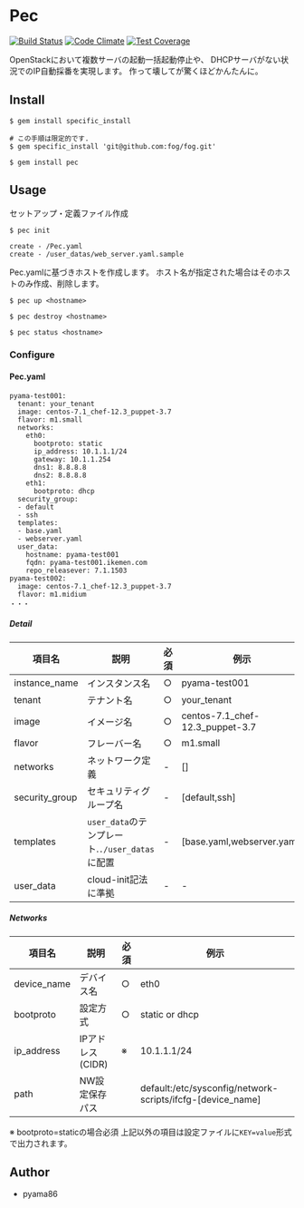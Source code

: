 # Pec
[![Build Status](https://travis-ci.org/pyama86/pec.svg?branch=master)](https://travis-ci.org/pyama86/pec)
[![Code Climate](https://codeclimate.com/github/pyama86/pec/badges/gpa.svg)](https://codeclimate.com/github/pyama86/pec)
[![Test Coverage](https://codeclimate.com/github/pyama86/pec/badges/coverage.svg)](https://codeclimate.com/github/pyama86/pec/coverage)

OpenStackにおいて複数サーバの起動一括起動停止や、 DHCPサーバがない状況でのIP自動採番を実現します。
作って壊してが驚くほどかんたんに。

## Install

    $ gem install specific_install

    # この手順は限定的です.
    $ gem specific_install 'git@github.com:fog/fog.git'

    $ gem install pec

## Usage

セットアップ・定義ファイル作成

    $ pec init

```
create - /Pec.yaml
create - /user_datas/web_server.yaml.sample
```

Pec.yamlに基づきホストを作成します。
ホスト名が指定された場合はそのホストのみ作成、削除します。

    $ pec up <hostname>

    $ pec destroy <hostname>

    $ pec status <hostname>

### Configure
#### Pec.yaml
```
pyama-test001:
  tenant: your_tenant
  image: centos-7.1_chef-12.3_puppet-3.7
  flavor: m1.small
  networks:
    eth0:
      bootproto: static
      ip_address: 10.1.1.1/24
      gateway: 10.1.1.254
      dns1: 8.8.8.8
      dns2: 8.8.8.8
    eth1:
      bootproto: dhcp
  security_group:
  - default
  - ssh
  templates:
  - base.yaml
  - webserver.yaml
  user_data:
    hostname: pyama-test001
    fqdn: pyama-test001.ikemen.com
    repo_releasever: 7.1.1503
pyama-test002:
  image: centos-7.1_chef-12.3_puppet-3.7
  flavor: m1.midium
・・・

```
##### Detail

| 項目名         | 説明                                           | 必須 | 例示                            |
| -------------- | ---------------------------------------------- | ---- | ------------------------------- |
| instance_name  | インスタンス名                                 | ○    | pyama-test001                   |
| tenant         | テナント名                                     | ○    | your_tenant                     |
| image          | イメージ名                                     | ○    | centos-7.1_chef-12.3_puppet-3.7 |
| flavor         | フレーバー名                                   | ○    | m1.small                        |
| networks       | ネットワーク定義                               | -    | []                              |
| security_group | セキュリティグループ名                         | -    | [default,ssh]                   |
| templates      | `user_data`のテンプレート.`./user_datas`に配置 | -    | [base.yaml,webserver.yaml]      |
| user_data      | cloud-init記法に準拠                           | -    | -                               |

##### Networks
| 項目名       | 説明             | 必須 | 例示           |
| ------------ | ---------------- | ---- | -------------- |
| device_name | デバイス名       | ○    | eth0           |
| bootproto    | 設定方式         | ○    | static or dhcp |
| ip_address   | IPアドレス(CIDR) | ※    | 10.1.1.1/24    |
| path   | NW設定保存パス |     | default:/etc/sysconfig/network-scripts/ifcfg-[device_name]    |
※ bootproto=staticの場合必須
上記以外の項目は設定ファイルに`KEY=value`形式で出力されます。

## Author
* pyama86
